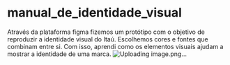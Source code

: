 # manual_de_identidade_visual
Através da plataforma figma fizemos um protótipo com o objetivo de reproduzir a identidade visual do Itaú. Escolhemos cores e fontes que combinam entre si. Com isso, aprendi como os elementos visuais ajudam a mostrar a identidade de uma marca. 
![Uploading image.png…]()
